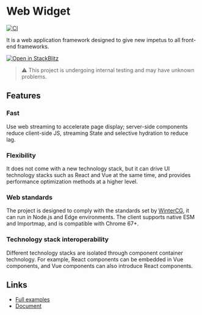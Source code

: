 # Web Widget

[![CI](https://github.com/web-widget/web-widget/actions/workflows/test.yml/badge.svg?event=push)](https://github.com/web-widget/web-widget/actions/workflows/test.yml?query=event%3Apush)

It is a web application framework designed to give new impetus to all front-end frameworks.

[![Open in StackBlitz](https://developer.stackblitz.com/img/open_in_stackblitz.svg)](https://stackblitz.com/github/web-widget/examples/tree/main/react)

> ⚠️ This project is undergoing internal testing and may have unknown problems.

## Features

### Fast

Use web streaming to accelerate page display; server-side components reduce client-side JS, streaming State and selective hydration to reduce lag.

### Flexibility

It does not come with a new technology stack, but it can drive UI technology stacks such as React and Vue at the same time, and provides performance optimization methods at a higher level.

### Web standards

The project is designed to comply with the standards set by [WinterCG](https://wintercg.org/), it can run in Node.js and Edge environments. The client supports native ESM and Importmap, and is compatible with Chrome 67+.

### Technology stack interoperability

Different technology stacks are isolated through component container technology. For example, React components can be embedded in Vue components, and Vue components can also introduce React components.

## Links

- [Full examples](https://github.com/web-widget/web-widget/tree/main/examples/web-router)
- [Document](https://github.com/web-widget/web-widget/tree/main/docs)
